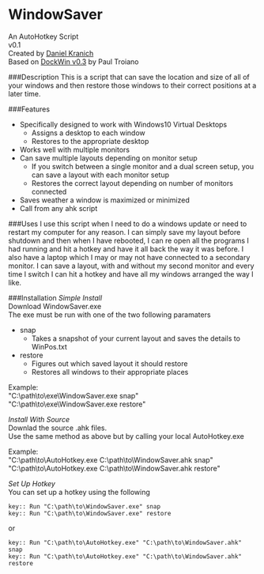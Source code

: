 # WindowSaver
An AutoHotkey Script  
v0.1  
Created by [Daniel Kranich](https://github.com/KroniK907)  
Based on [DockWin v0.3](https://autohotkey.com/board/topic/112113-dockwin-storerecall-window-positions/) by Paul Troiano  

###Description
This is a script that can save the location and size of all of your windows and then restore those windows to their correct positions at a later time.

###Features
- Specifically designed to work with Windows10 Virtual Desktops
  - Assigns a desktop to each window
  - Restores to the appropriate desktop
- Works well with multiple monitors
- Can save multiple layouts depending on monitor setup
  - If you switch between a single monitor and a dual screen setup, you can save a layout with each monitor setup
  - Restores the correct layout depending on number of monitors connected
- Saves weather a window is maximized or minimized
- Call from any ahk script

###Uses
I use this script when I need to do a windows update or need to restart my computer for any reason. I can simply save my layout before shutdown and then when I have rebooted, I can re open all the programs I had running and hit a hotkey and have it all back the way it was before. I also have a laptop which I may or may not have connected to a secondary monitor. I can save a layout, with and without my second monitor and every time I switch I can hit a hotkey and have all my windows arranged the way I like. 

###Installation
*Simple Install*  
Download WindowSaver.exe  
The exe must be run with one of the two following paramaters  

- snap
  - Takes a snapshot of your current layout and saves the details to WinPos.txt
- restore
  - Figures out which saved layout it should restore
  - Restores all windows to their appropriate places

Example:  
"C:\path\to\exe\WindowSaver.exe snap"   
"C:\path\to\exe\WindowSaver.exe restore"

*Install With Source*  
Downlad the source .ahk files.  
Use the same method as above but by calling your local AutoHotkey.exe  

Example:  
"C:\path\to\AutoHotkey.exe C:\path\to\WindowSaver.ahk snap"  
"C:\path\to\AutoHotkey.exe C:\path\to\WindowSaver.ahk restore"  

*Set Up Hotkey*  
You can set up a hotkey using the following

    key:: Run "C:\path\to\WindowSaver.exe" snap
    key:: Run "C:\path\to\WindowSaver.exe" restore
    
or
  
    key:: Run "C:\path\to\AutoHotkey.exe" "C:\path\to\WindowSaver.ahk" snap
    key:: Run "C:\path\to\AutoHotkey.exe" "C:\path\to\WindowSaver.ahk" restore

